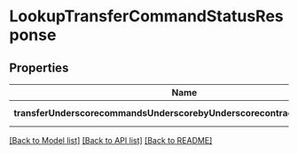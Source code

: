# LookupTransferCommandStatusResponse

## Properties
Name | Type | Description | Notes
------------ | ------------- | ------------- | -------------
**transferUnderscorecommandsUnderscorebyUnderscorecontractUnderscoreid** | [**map[String, TransferCommandContractWithStatus]**](TransferCommandContractWithStatus.md) |  | [default to null]

[[Back to Model list]](../README.md#documentation-for-models) [[Back to API list]](../README.md#documentation-for-api-endpoints) [[Back to README]](../README.md)


